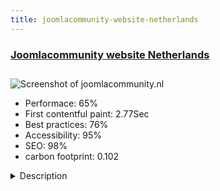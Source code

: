 ```yaml
---
title: joomlacommunity-website-netherlands
---
```


<div style="height: 3rem">
  <a href="https://www.joomlacommunity.nl"><h3>Joomlacommunity website Netherlands</h3></a>
</div>
<img loading="lazy" src="/images/thumbs/joomlacommunity.nl.jpg" alt="Screenshot of joomlacommunity.nl" />
<ul>
  <li>Performace: 65%</li>
  <li>
    First contentful paint:
    2.77Sec
  </li>
  <li>Best practices: 76%</li>
  <li>Accessibility: 95%</li>
  <li>SEO: 98%</li>
  <li>carbon footprint: 0.102</li>
</ul>
<details>
  <summary>Description</summary>
  <p>The site (in Dutch) is to promote Joomla in the Netherlands and (Flemish) Belgian. Beside a forum we announce all the Dutch Joomla events like JUGs (about 10 each month), Joomladay Netherlands and other like "New year drink" and an "active members BBQ".
We bring Joomla news: New Joomla releases, translations of articles on Joomla.org, reports about JUGs.
This release we introduced a Step By Step intro into Joomla. In 23 steps we show new Joomla Users how to build a site.This site was built for and by the Dutch Joomla community, all volunteers.
The main extensions we used are:
ACLManager User permissions
Admintools Security
EasyDiscuss Forum
RSEvents!Pro Events
RSForm! Pro Forms
RSComments! Comments
DOCman Donloads

In the past we used to bring our one Dutch documentation and downloads. Now we point to the official joomla.org websites, like docs.joomla.org and downloads.joomla.org, also because documentation can be translated there easily. 

In the past year more than 20 people helped to bring this website alive. Biggest problem was that everybody has another timescale in being able to help.
A complete list with extensions and people is available at: https://www.joomlacommunity.nl/met-dank-aan</p>
</details>


